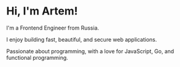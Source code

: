 # Hi, I'm Artem!

I'm a Frontend Engineer from Russia.

I enjoy building fast, beautiful, and secure web applications.

Passionate about programming, with a love for JavaScript, Go, and functional programming.
